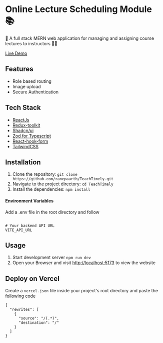 # Online Lecture Scheduling Module 📚
📖 A full stack MERN web application for managing and assigning course lectures to instructors 🧑‍🏫 

[Live Demo](https://teach-timely.vercel.app/)



## Features

- Role based routing
- Image upload
- Secure Authentication



## Tech Stack
- [ReactJs](https://react.dev/learn)
- [Redux-toolkit](https://redux-toolkit.js.org/introduction/getting-started)
- [Shadcn/ui](https://ui.shadcn.com/docs/installation/next)
- [Zod for Typescript](https://zod.dev/?id=table-of-contents)
- [React-hook-form](https://react-hook-form.com/get-started)
- [TailwindCSS](https://tailwindcss.com/docs/installation)

## Installation
1. Clone the repository: `git clone https://github.com/ranepaarth/TeachTimely.git`
2. Navigate to the project directory: `cd TeachTimely`
3. Install the dependencies: `npm install`
#### Environment Variables
Add a .env file in the root directory and follow  
```

# Your backend API URL
VITE_API_URL

```

## Usage
1. Start development server `npm run dev`
3. Open your Browser and visit [http://localhost:5173](http://localhost:5173) to view the website

## Deploy on Vercel

Create a `vercel.json` file inside your project's root directory and paste the following code

```
{
  "rewrites": [
    {
      "source": "/(.*)",
      "destination": "/"
    }
  ]
}

```
